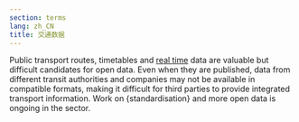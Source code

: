 ```yaml
---
section: terms
lang: zh_CN
title: 交通数据
---
```


Public transport routes, timetables and [real time](/glossary/en/terms/real-time/) data are valuable but difficult candidates for open data. Even when they are published, data from different transit authorities and companies may not be available in compatible formats, making it difficult for third parties to provide integrated transport information. Work on {standardisation} and more open data is ongoing in the sector.